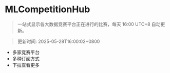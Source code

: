 # MLCompetitionHub

> 一站式显示各大数据竞赛平台正在进行的比赛，每天 16:00 UTC+8 自动更新。
  
> 更新时间: 2025-05-28T16:00:02+0800 

* 多家竞赛平台
* 多种订阅方式
* 下拉查看更多